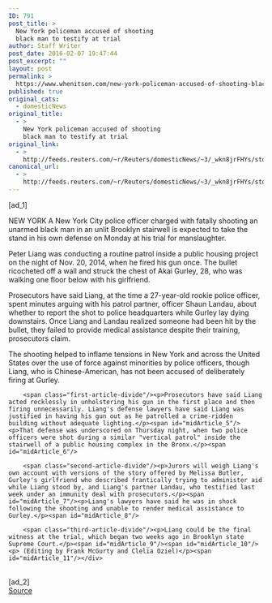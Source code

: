 ```yaml
---
ID: 791
post_title: >
  New York policeman accused of shooting
  black man to testify at trial
author: Staff Writer
post_date: 2016-02-07 19:47:44
post_excerpt: ""
layout: post
permalink: >
  https://www.whenitson.com/new-york-policeman-accused-of-shooting-black-man-to-testify-at-trial/
published: true
original_cats:
  - domesticNews
original_title:
  - >
    New York policeman accused of shooting
    black man to testify at trial
original_link:
  - >
    http://feeds.reuters.com/~r/Reuters/domesticNews/~3/_wkn8jrFHYs/story01.htm
canonical_url:
  - >
    http://feeds.reuters.com/~r/Reuters/domesticNews/~3/_wkn8jrFHYs/story01.htm
---
```

 [ad_1]
<br><div id="articleText">
<span id="midArticle_start"/>

<span id="midArticle_0"/><span class="focusParagraph" readability="4"><p><span class="articleLocation">NEW YORK</span> A New York City police officer charged with fatally shooting an unarmed black man in an unlit Brooklyn stairwell is expected to take the stand in his own defense on Monday at his trial for manslaughter.</p></span><span id="midArticle_1"/><p>Peter Liang was conducting a routine patrol inside a public housing project on the night of Nov. 20, 2014, when he fired his gun once. The bullet ricocheted off a wall and struck the chest of Akai Gurley, 28, who was walking one floor below with his girlfriend.</p><span id="midArticle_2"/><p>Prosecutors have said Liang, at the time a 27-year-old rookie police officer, spent minutes arguing with his patrol partner, officer Shaun Landau, about whether to report the shot to police headquarters while Gurley lay dying downstairs. Once Liang and Landau realized someone had been hit by the bullet, they failed to provide medical assistance despite their training, prosecutors claim.</p><span id="midArticle_3"/><p>The shooting helped to inflame tensions in New York and across the United States over the use of force against minorities by police officers, though Liang, who is Chinese-American, has not been accused of deliberately firing at Gurley. </p><span id="midArticle_4"/>
        
        <span class="first-article-divide"/><p>Prosecutors have said Liang acted recklessly in unholstering his gun in the first place and then firing unnecessarily. Liang's defense lawyers have said Liang was justified in having his gun out as he patrolled a crime-ridden building without adequate lighting.</p><span id="midArticle_5"/><p>That defense was underscored on Thursday night, when two police officers were shot during a similar "vertical patrol" inside the stairwell of a public housing complex in the Bronx.</p><span id="midArticle_6"/>
        
        <span class="second-article-divide"/><p>Jurors will weigh Liang's own account with versions of the story offered by Melissa Butler, Gurley's girlfriend who described frantically trying to administer aid while Liang stood by, and Liang's partner Landau, who testified last week under an immunity deal with prosecutors.</p><span id="midArticle_7"/><p>Liang's lawyers have said he was in shock following the shooting and unable to render medical assistance to Gurley.</p><span id="midArticle_8"/>
        
        <span class="third-article-divide"/><p>Liang could be the final witness at the trial, which began two weeks ago in Brooklyn state Supreme Court.</p><span id="midArticle_9"/><span id="midArticle_10"/><p> (Editing by Frank McGurty and Clelia Oziel)</p><span id="midArticle_11"/></div>
<br>[ad_2]
<br><a href="http://feeds.reuters.com/~r/Reuters/domesticNews/~3/_wkn8jrFHYs/story01.htm">Source </a>